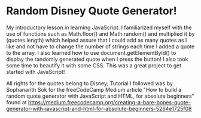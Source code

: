 # Random Disney Quote Generator!

My introductory lesson in learning JavaScript. 
I familiarized myself with the use of functions such as Math.floor() and Math.random() and multiplied it by (quotes.length) which helped assure that I could add as many quotes as I like and not have to change the number of strings each time I added a quote to the array. I also learned how to use document.getElementById() to display the randomly generated quote when I press the button! I also took some time to beautify it with some CSS. This was a great project to get started with JavaScript!

All rights for the quotes belong to Disney; Tutorial I followed was by Sophanarith Sok for the freeCodeCamp Medium article "How to build a random quote generator with JavaScript and HTML, for absolute beginners" found at https://medium.freecodecamp.org/creating-a-bare-bones-quote-generator-with-javascript-and-html-for-absolute-beginners-5264e1725f08
